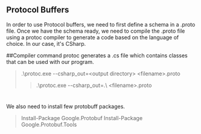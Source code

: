 ## Protocol Buffers
In order to use Protocol buffers, we need to first define a schema in a .proto file.
Once we have the schema ready, we need to compile the .proto file using a protoc compiler to generate a code based on the language of choice. In our case, it's CSharp.

##Compiler command
protoc generates a .cs file which contains classes that can be used with our program.

>.\protoc.exe --csharp_out=\<output directory> \<filename>.proto
>>.\protoc.exe --csharp_out=.\ \<filename>.proto
#
We also need to install few protobuff packages.
>Install-Package Google.Protobuf 
>Install-Package Google.Protobuf.Tools
